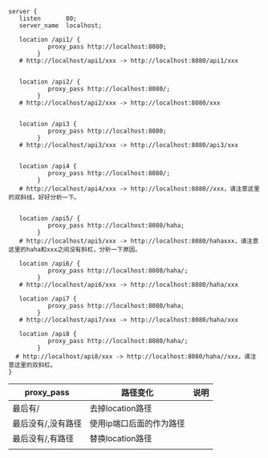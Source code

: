 ```
server {
   listen       80;
   server_name  localhost;

   location /api1/ {
           proxy_pass http://localhost:8080;
        }
   # http://localhost/api1/xxx -> http://localhost:8080/api1/xxx


   location /api2/ {
           proxy_pass http://localhost:8080/;
        }
   # http://localhost/api2/xxx -> http://localhost:8080/xxx


   location /api3 {
           proxy_pass http://localhost:8080;
        }
   # http://localhost/api3/xxx -> http://localhost:8080/api3/xxx


   location /api4 {
           proxy_pass http://localhost:8080/;
        }
   # http://localhost/api4/xxx -> http://localhost:8080//xxx，请注意这里的双斜线，好好分析一下。


   location /api5/ {
           proxy_pass http://localhost:8080/haha;
        }
   # http://localhost/api5/xxx -> http://localhost:8080/hahaxxx，请注意这里的haha和xxx之间没有斜杠，分析一下原因。

   location /api6/ {
           proxy_pass http://localhost:8080/haha/;
        }
   # http://localhost/api6/xxx -> http://localhost:8080/haha/xxx

   location /api7 {
           proxy_pass http://localhost:8080/haha;
        }
   # http://localhost/api7/xxx -> http://localhost:8080/haha/xxx

   location /api8 {
           proxy_pass http://localhost:8080/haha/;
        }
  # http://localhost/api8/xxx -> http://localhost:8080/haha//xxx，请注意这里的双斜杠。
}
```

| proxy_pass         | 路径变化                 | 说明 |
| ------------------ | ------------------------ | ---- |
| 最后有/            | 去掉location路径         |      |
| 最后没有/,没有路径 | 使用ip端口后面的作为路径 |      |
| 最后没有/,有路径   | 替换location路径             |      |
|                    |                          |      |
